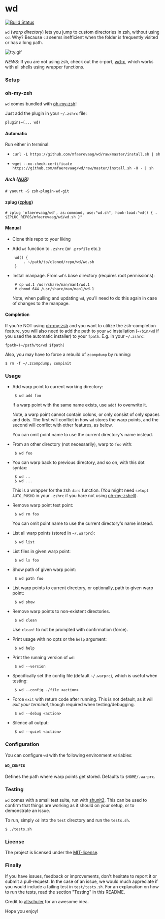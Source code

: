 wd
==

[![Build Status](https://travis-ci.org/mfaerevaag/wd.png?branch=master)](https://travis-ci.org/mfaerevaag/wd)

`wd` (*warp directory*) lets you jump to custom directories in zsh, without using `cd`. Why? Because `cd` seems inefficient when the folder is frequently visited or has a long path.

![tty.gif](https://raw.githubusercontent.com/mfaerevaag/wd/master/tty.gif)

*NEWS*: If you are not using zsh, check out the c-port, [wd-c](https://github.com/mfaerevaag/wd-c), which works with all shells using wrapper functions.

### Setup

### oh-my-zsh

`wd` comes bundled with [oh-my-zsh](https://github.com/robbyrussell/oh-my-zsh)!

Just add the plugin in your `~/.zshrc` file:

    plugins=(... wd)


#### Automatic

Run either in terminal:

 * `curl -L https://github.com/mfaerevaag/wd/raw/master/install.sh | sh`

 * `wget --no-check-certificate https://github.com/mfaerevaag/wd/raw/master/install.sh -O - | sh`

##### Arch ([AUR](https://aur.archlinux.org/packages/zsh-plugin-wd-git/))

    # yaourt -S zsh-plugin-wd-git

#### zplug ([zplug](https://github.com/zplug/zplug))

    # zplug 'mfaerevaag/wd', as:command, use:"wd.sh", hook-load:"wd() { . $ZPLUG_REPOS/mfaerevaag/wd/wd.sh }"

#### Manual

 * Clone this repo to your liking

 * Add `wd` function to `.zshrc` (or `.profile` etc.):

        wd() {
            . ~/path/to/cloned/repo/wd/wd.sh
        }

 * Install manpage. From `wd`'s base directory (requires root permissions):

        # cp wd.1 /usr/share/man/man1/wd.1
        # chmod 644 /usr/share/man/man1/wd.1

    Note, when pulling and updating `wd`, you'll need to do this again in case of changes to the manpage.


#### Completion

If you're NOT using [oh-my-zsh](https://github.com/robbyrussell/oh-my-zsh) and you want to utilize the zsh-completion feature, you will also need to add the path to your `wd` installation (`~/bin/wd` if you used the automatic installer) to your `fpath`. E.g. in your `~/.zshrc`:

    fpath=(~/path/to/wd $fpath)

Also, you may have to force a rebuild of `zcompdump` by running:

    $ rm -f ~/.zcompdump; compinit



### Usage

 * Add warp point to current working directory:

        $ wd add foo

    If a warp point with the same name exists, use `add!` to overwrite it.

    Note, a warp point cannot contain colons, or only consist of only spaces and dots. The first will conflict in how `wd` stores the warp points, and the second will conflict with other features, as below.

    You can omit point name to use the current directory's name instead.

 * From an other directory (not necessarily), warp to `foo` with:

        $ wd foo

 * You can warp back to previous directory, and so on, with this dot syntax:

        $ wd ..
        $ wd ...

    This is a wrapper for the zsh `dirs` function.
    (You might need `setopt AUTO_PUSHD` in your `.zshrc` if you hare not using [oh-my-zshell](https://github.com/robbyrussell/oh-my-zsh)).

 * Remove warp point test point:

        $ wd rm foo

    You can omit point name to use the current directory's name instead.

 * List all warp points (stored in `~/.warprc`):

        $ wd list

 * List files in given warp point:

        $ wd ls foo

 * Show path of given warp point:

        $ wd path foo

 * List warp points to current directory, or optionally, path to given warp point:

        $ wd show

 * Remove warp points to non-existent directories.

        $ wd clean

    Use `clean!` to not be prompted with confirmation (force).

 * Print usage with no opts or the `help` argument:

        $ wd help

 * Print the running version of `wd`:

        $ wd --version

 * Specifically set the config file (default `~/.warprc`), which is useful when testing:

        $ wd --config ./file <action>

 * Force `exit` with return code after running. This is not default, as it will *exit your terminal*, though required when testing/debugging.

        $ wd --debug <action>

 * Silence all output:

        $ wd --quiet <action>


### Configuration

You can configure `wd` with the following environment variables:

#### `WD_CONFIG`

Defines the path where warp points get stored. Defaults to `$HOME/.warprc`.


### Testing

`wd` comes with a small test suite, run with [shunit2](https://code.google.com/p/shunit2/). This can be used to confirm that things are working as it should on your setup, or to demonstrate an issue.

To run, simply `cd` into the `test` directory and run the `tests.sh`.

    $ ./tests.sh


### License

The project is licensed under the [MIT-license](https://github.com/mfaerevaag/wd/blob/master/LICENSE).


### Finally

If you have issues, feedback or improvements, don't hesitate to report it or submit a pull-request. In the case of an issue, we would much appreciate if you would include a failing test in `test/tests.sh`. For an explanation on how to run the tests, read the section "Testing" in this README.

Credit to [altschuler](https://github.com/altschuler) for an awesome idea.

Hope you enjoy!
